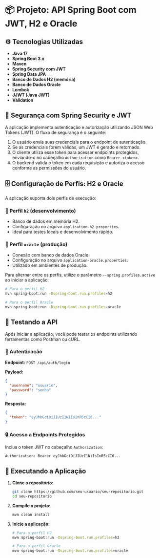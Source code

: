 # 📦 Projeto: API Spring Boot com JWT, H2 e Oracle

## ⚙️ Tecnologias Utilizadas

- **Java 17**
- **Spring Boot 3.x**
- **Maven**
- **Spring Security com JWT**
- **Spring Data JPA**
- **Banco de Dados H2 (memória)**
- **Banco de Dados Oracle**
- **Lombok**
- **JJWT (Java JWT)**
- **Validation**

## 🔐 Segurança com Spring Security e JWT

A aplicação implementa autenticação e autorização utilizando JSON Web Tokens (JWT). O fluxo de segurança é o seguinte:

1. O usuário envia suas credenciais para o endpoint de autenticação.
2. Se as credenciais forem válidas, um JWT é gerado e retornado.
3. O cliente utiliza esse token para acessar endpoints protegidos, enviando-o no cabeçalho `Authorization` como `Bearer <token>`.
4. O backend valida o token em cada requisição e autoriza o acesso conforme as permissões do usuário.

## 🗄️ Configuração de Perfis: H2 e Oracle

A aplicação suporta dois perfis de execução:

### 🔹 Perfil `h2` (desenvolvimento)

- Banco de dados em memória H2.
- Configuração no arquivo `application-h2.properties`.
- Ideal para testes locais e desenvolvimento rápido.

### 🔸 Perfil `oracle` (produção)

- Conexão com banco de dados Oracle.
- Configuração no arquivo `application-oracle.properties`.
- Utilizado em ambientes de produção.

Para alternar entre os perfis, utilize o parâmetro `--spring.profiles.active` ao iniciar a aplicação:

```bash
# Para o perfil H2
mvn spring-boot:run -Dspring-boot.run.profiles=h2

# Para o perfil Oracle
mvn spring-boot:run -Dspring-boot.run.profiles=oracle
```

## 🧪 Testando a API

Após iniciar a aplicação, você pode testar os endpoints utilizando ferramentas como Postman ou cURL.

### 🔐 Autenticação

**Endpoint:** `POST /api/auth/login`

**Payload:**

```json
{
  "username": "usuario",
  "password": "senha"
}
```

**Resposta:**

```json
{
  "token": "eyJhbGciOiJIUzI1NiIsInR5cCI6..."
}
```

### 🔒 Acesso a Endpoints Protegidos

Inclua o token JWT no cabeçalho `Authorization`:

```
Authorization: Bearer eyJhbGciOiJIUzI1NiIsInR5cCI6...
```


## 🚀 Executando a Aplicação

1. **Clone o repositório:**

   ```bash
   git clone https://github.com/seu-usuario/seu-repositorio.git
   cd seu-repositorio
   ```

2. **Compile o projeto:**

   ```bash
   mvn clean install
   ```

3. **Inicie a aplicação:**

   ```bash
   # Para o perfil H2
   mvn spring-boot:run -Dspring-boot.run.profiles=h2

   # Para o perfil Oracle
   mvn spring-boot:run -Dspring-boot.run.profiles=oracle
   ```
